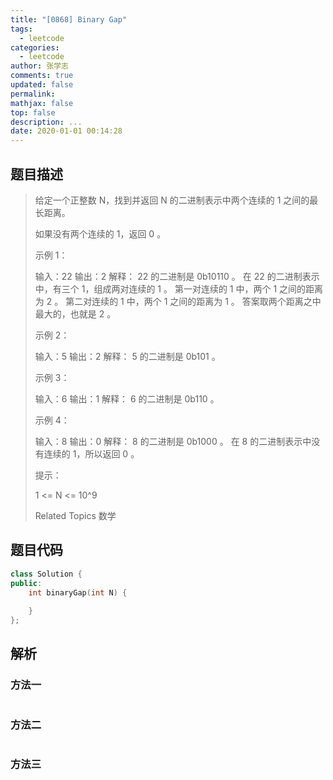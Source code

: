 ```yaml
---
title: "[0868] Binary Gap"
tags:
  - leetcode
categories:
  - leetcode
author: 张学志
comments: true
updated: false
permalink:
mathjax: false
top: false
description: ...
date: 2020-01-01 00:14:28
---
```


## 题目描述

> 给定一个正整数 N，找到并返回 N 的二进制表示中两个连续的 1 之间的最长距离。 
> 
> 如果没有两个连续的 1，返回 0 。 
> 
> 
> 
> 
> 
> 
> 示例 1： 
> 
> 输入：22
> 输出：2
> 解释：
> 22 的二进制是 0b10110 。
> 在 22 的二进制表示中，有三个 1，组成两对连续的 1 。
> 第一对连续的 1 中，两个 1 之间的距离为 2 。
> 第二对连续的 1 中，两个 1 之间的距离为 1 。
> 答案取两个距离之中最大的，也就是 2 。
> 
> 
> 示例 2： 
> 
> 输入：5
> 输出：2
> 解释：
> 5 的二进制是 0b101 。
> 
> 
> 示例 3： 
> 
> 输入：6
> 输出：1
> 解释：
> 6 的二进制是 0b110 。
> 
> 
> 示例 4： 
> 
> 输入：8
> 输出：0
> 解释：
> 8 的二进制是 0b1000 。
> 在 8 的二进制表示中没有连续的 1，所以返回 0 。
> 
> 
> 
> 
> 提示： 
> 
> 
> 1 <= N <= 10^9 
> 
> Related Topics 数学

## 题目代码

```cpp
class Solution {
public:
    int binaryGap(int N) {
        
    }
};
```

## 解析

### 方法一

```cpp

```

### 方法二

```cpp

```

### 方法三

```cpp

```

